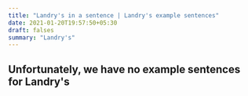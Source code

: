 ```yaml
---
title: "Landry's in a sentence | Landry's example sentences"
date: 2021-01-20T19:57:50+05:30
draft: falses
summary: "Landry's"
---
```

## Unfortunately, we have no example sentences for Landry's                 
